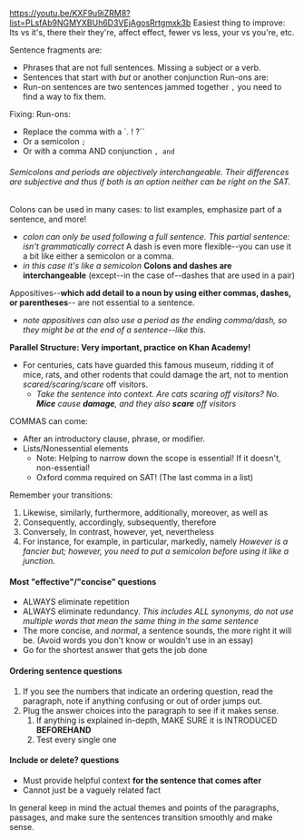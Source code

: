 https://youtu.be/KXF9u9iZRM8?list=PLsfAb9NGMYXBUh6D3VEjAgosRrtgmxk3b
Easiest thing to improve: Its vs it's, there their they're, affect effect, fewer vs less, your vs you're, etc.

Sentence fragments are:
- Phrases that are not full sentences. Missing a subject or a verb.
- Sentences that start with *but* or another conjunction
Run-ons are:
- Run-on sentences are two sentences jammed together `,` you need to find a way to fix them.

Fixing: Run-ons:
- Replace the comma with a `. ! ?``
- Or a semicolon `;`
- Or with a comma AND conjunction  `, and`


###### Semicolons and periods are objectively interchangeable. Their differences are subjective and thus if both is an option neither can be right on the SAT.


Colons can be used in many cases: to list examples, emphasize part of a sentence, and more!
- *colon can only be used following a full sentence. This partial sentence: isn't grammatically correct*
A dash is even more flexible--you can use it a bit like either a semicolon or a comma.
- *in this case it's like a semicolon*
**Colons and dashes are interchangeable** (except--in the case of--dashes that are used in a pair)

Appositives--**which add detail to a noun by using either commas, dashes, or parentheses**-- are not essential to a sentence.
* *note appositives can also use a period as the ending comma/dash, so they might be at the end of a sentence--like this.*


**Parallel Structure: Very important, practice on Khan Academy!**
- For centuries, cats have guarded this famous museum, ridding it of mice, rats, and other rodents that could damage the art, not to mention *scared/scaring/scare* off visitors.
	- *Take the sentence into context. Are cats scaring off visitors? No. **Mice** cause **damage**, and they also **scare** off visitors*


COMMAS can come:
- After an introductory clause, phrase, or modifier.
- Lists/Nonessential elements
	- Note: Helping to narrow down the scope is essential! If it doesn't, non-essential!
	- Oxford comma required on SAT! (The last comma in a list)



Remember your transitions:
1. Likewise, similarly, furthermore, additionally, moreover, as well as
2. Consequently, accordingly, subsequently, therefore
3. Conversely, In contrast, however, yet, nevertheless
4. For instance, for example, in particular, markedly, namely
*However is a fancier but; however, you need to put a semicolon before using it like a junction.*



#### Most "effective"/"concise" questions
- ALWAYS eliminate repetition
- ALWAYS eliminate redundancy.   *This includes ALL synonyms, do not use multiple words that mean the same thing in the same sentence*
- The more concise, and *normal*, a sentence sounds, the more right it will be. (Avoid words you don't know or wouldn't use in an essay)
- Go for the shortest answer that gets the job done


#### Ordering sentence questions
1. If you see the numbers that indicate an ordering question, read the paragraph, note if anything confusing or out of order jumps out.
2. Plug the answer choices into the paragraph to see if it makes sense.
	1. If anything is explained in-depth, MAKE SURE it is INTRODUCED **BEFOREHAND**
	2. Test every single one


#### Include or delete? questions
- Must provide helpful context **for the sentence that comes after**
- Cannot just be a vaguely related fact

In general keep in mind the actual themes and points of the paragraphs, passages, and make sure the sentences transition smoothly and make sense.